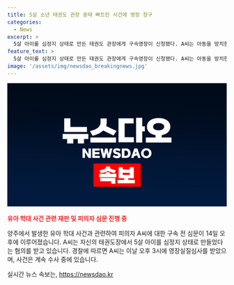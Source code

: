 ```yaml
---
title: 5살 소년 태권도 관장 중태 빠트린 사건에 영장 청구
categories:
  - News
excerpt: >
  5살 아이를 심정지 상태로 만든 태권도 관장에게 구속영장이 신청됐다. A씨는 아동을 방치한 후 CPR을 시도하고 의원으로 이송한 뒤 CCTV 영상을 삭제했다. 경찰에 따르면 A씨는 아이를 학대한 혐의로 구속되었고, 아이는 현재 의식이 없는 상태라고 한다. A씨는 이에 대한 심문을 받게 될 것으로 알려졌다.
feature_text: >
  5살 아이를 심정지 상태로 만든 태권도 관장에게 구속영장이 신청됐다. A씨는 아동을 방치한 후 CPR을 시도하고 의원으로 이송한 뒤 CCTV 영상을 삭제했다. 경찰에 따르면 A씨는 아이를 학대한 혐의로 구속되었고, 아이는 현재 의식이 없는 상태라고 한다. A씨는 이에 대한 심문을 받게 될 것으로 알려졌다.
image: '/assets/img/newsdao_breakingnews.jpg'
---
```


<p><img src="/assets/img/newsdao_breakingnews.jpg" alt="firstkoreanews 속보" /></p>

<p><b><span style="color: #ee2323;">유아 학대 사건 관련 재판 및 피의자 심문 진행 중</span></b></p>

<p>양주에서 발생한 유아 학대 사건과 관련하여 피의자 A씨에 대한 구속 전 심문이 14일 오후에 이루어졌습니다. A씨는 자신의 태권도장에서 5살 아이를 심정지 상태로 만들었다는 혐의를 받고 있습니다. 경찰에 따르면 A씨는 이날 오후 3시에 영장실질심사를 받았으며, 사건은 계속 수사 중에 있습니다.</p>

<p data-ke-size="size16"></p>
실시간 뉴스 속보는, <a href="https://newsdao.kr" rel="dofollow">https://newsdao.kr</a>


